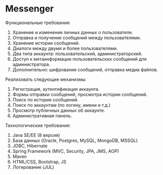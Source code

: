 # Messenger

Функциональные требования:
1. Хранение и изменение личных данных о пользователе.
2. Отправка и получение сообщений между пользователями.
3. Хранение истории сообщений.
4. Диалоги между двумя и более пользователями.
5. Два типа аккаунта: пользовательский, администраторский.
6. Доступ к метаинформации пользовательских сообщений для администратора.
7. Дополнительно: шифрование сообщений, отправка медиа файлов.

Реализовать следующие механизмы:
1. Регистрация, аутентификация аккаунта.
2. Формы отправки сообщений, просмотра истории сообщений.
3. Поиск по истории сообщений.
4. Поиск по аккаунтам (по логину, имени и т.д.)
5. Просмотр публичных данных об аккаунте.
6. Административная панель.

Технологические требования:
1. Java SE/EE (8 версия)
2. База данных (Oracle, Postgres, MySQL, MongoDB, MSSQL)
3. JDBC, Hibernate
4. Spring Framework (MVC, Security, JPA, JMS, AOP)
5. Maven
6. HTML/CSS, Bootstrap, JS
7. Логирование (JUL)
